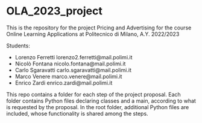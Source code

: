# OLA_2023_project

This is the repository for the project Pricing and Advertising for the course Online Learning Applications at Politecnico di Milano, A.Y. 2022/2023

Students:
<ul>
  <li>Lorenzo Ferretti lorenzo2.ferretti@mail.polimi.it</li>
<li>Nicolò Fontana nicolo.fontana@mail.polimi.it</li>
<li>Carlo Sgaravatti carlo.sgaravatti@mail.polimi.it</li>
<li>Marco Venere marco.venere@mail.polimi.it</li>
<li>Enrico Zardi enrico.zardi@mail.polimi.it</li>
</ul>

This repo contains a folder for each step of the project proposal. Each folder contains Python files declaring classes and a main, according to what is requested by the proposal.
In the root folder, additional Python files are included, whose functionality is shared among the steps.
